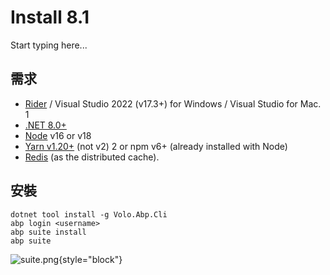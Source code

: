 # Install 8.1

Start typing here...

## 需求

* [Rider](https://www.jetbrains.com/rider/download/#section=windows) / Visual Studio 2022 (v17.3+) for Windows / Visual Studio for Mac. 1
* [.NET 8.0+](https://dotnet.microsoft.com/zh-tw/download/dotnet/8.0)
* [Node](Node-js.md) v16 or v18
* [Yarn v1.20+](https://classic.yarnpkg.com/lang/en/docs/install/#windows-stable) (not v2) 2 or npm v6+ (already installed with Node)
* [Redis](Redis.md) (as the distributed cache).

## 安裝

```Shell
dotnet tool install -g Volo.Abp.Cli
abp login <username>
abp suite install
abp suite
```

![suite.png](suite.png){style="block"}
